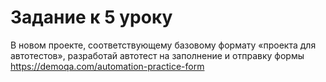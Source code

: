 # Задание к 5 уроку

В новом проекте, соответствующему базовому формату «проекта для автотестов», разработай автотест на заполнение и отправку формы https://demoqa.com/automation-practice-form 
